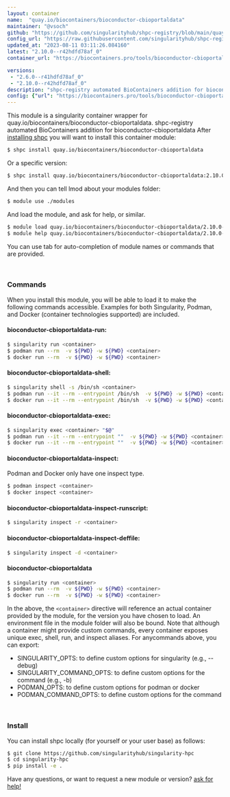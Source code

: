 ```yaml
---
layout: container
name:  "quay.io/biocontainers/bioconductor-cbioportaldata"
maintainer: "@vsoch"
github: "https://github.com/singularityhub/shpc-registry/blob/main/quay.io/biocontainers/bioconductor-cbioportaldata/container.yaml"
config_url: "https://raw.githubusercontent.com/singularityhub/shpc-registry/main/quay.io/biocontainers/bioconductor-cbioportaldata/container.yaml"
updated_at: "2023-08-11 03:11:26.084160"
latest: "2.10.0--r42hdfd78af_0"
container_url: "https://biocontainers.pro/tools/bioconductor-cbioportaldata"

versions:
 - "2.6.0--r41hdfd78af_0"
 - "2.10.0--r42hdfd78af_0"
description: "shpc-registry automated BioContainers addition for bioconductor-cbioportaldata"
config: {"url": "https://biocontainers.pro/tools/bioconductor-cbioportaldata", "maintainer": "@vsoch", "description": "shpc-registry automated BioContainers addition for bioconductor-cbioportaldata", "latest": {"2.10.0--r42hdfd78af_0": "sha256:9d98f19995f99ca2ae664348799429e1888da1b2fc64bc0d34451e3046f85f43"}, "tags": {"2.6.0--r41hdfd78af_0": "sha256:56f3b30c2cbdf566b7708b99b3f021f9711f596851e14423091555b1499049c1", "2.10.0--r42hdfd78af_0": "sha256:9d98f19995f99ca2ae664348799429e1888da1b2fc64bc0d34451e3046f85f43"}, "docker": "quay.io/biocontainers/bioconductor-cbioportaldata"}
---
```


This module is a singularity container wrapper for quay.io/biocontainers/bioconductor-cbioportaldata.
shpc-registry automated BioContainers addition for bioconductor-cbioportaldata
After [installing shpc](#install) you will want to install this container module:


```bash
$ shpc install quay.io/biocontainers/bioconductor-cbioportaldata
```

Or a specific version:

```bash
$ shpc install quay.io/biocontainers/bioconductor-cbioportaldata:2.10.0--r42hdfd78af_0
```

And then you can tell lmod about your modules folder:

```bash
$ module use ./modules
```

And load the module, and ask for help, or similar.

```bash
$ module load quay.io/biocontainers/bioconductor-cbioportaldata/2.10.0--r42hdfd78af_0
$ module help quay.io/biocontainers/bioconductor-cbioportaldata/2.10.0--r42hdfd78af_0
```

You can use tab for auto-completion of module names or commands that are provided.

<br>

### Commands

When you install this module, you will be able to load it to make the following commands accessible.
Examples for both Singularity, Podman, and Docker (container technologies supported) are included.

#### bioconductor-cbioportaldata-run:

```bash
$ singularity run <container>
$ podman run --rm  -v ${PWD} -w ${PWD} <container>
$ docker run --rm  -v ${PWD} -w ${PWD} <container>
```

#### bioconductor-cbioportaldata-shell:

```bash
$ singularity shell -s /bin/sh <container>
$ podman run --it --rm --entrypoint /bin/sh  -v ${PWD} -w ${PWD} <container>
$ docker run --it --rm --entrypoint /bin/sh  -v ${PWD} -w ${PWD} <container>
```

#### bioconductor-cbioportaldata-exec:

```bash
$ singularity exec <container> "$@"
$ podman run --it --rm --entrypoint ""  -v ${PWD} -w ${PWD} <container> "$@"
$ docker run --it --rm --entrypoint ""  -v ${PWD} -w ${PWD} <container> "$@"
```

#### bioconductor-cbioportaldata-inspect:

Podman and Docker only have one inspect type.

```bash
$ podman inspect <container>
$ docker inspect <container>
```

#### bioconductor-cbioportaldata-inspect-runscript:

```bash
$ singularity inspect -r <container>
```

#### bioconductor-cbioportaldata-inspect-deffile:

```bash
$ singularity inspect -d <container>
```



#### bioconductor-cbioportaldata

```bash
$ singularity run <container>
$ podman run --rm  -v ${PWD} -w ${PWD} <container>
$ docker run --rm  -v ${PWD} -w ${PWD} <container>
```


In the above, the `<container>` directive will reference an actual container provided
by the module, for the version you have chosen to load. An environment file in the
module folder will also be bound. Note that although a container
might provide custom commands, every container exposes unique exec, shell, run, and
inspect aliases. For anycommands above, you can export:

 - SINGULARITY_OPTS: to define custom options for singularity (e.g., --debug)
 - SINGULARITY_COMMAND_OPTS: to define custom options for the command (e.g., -b)
 - PODMAN_OPTS: to define custom options for podman or docker
 - PODMAN_COMMAND_OPTS: to define custom options for the command

<br>

### Install

You can install shpc locally (for yourself or your user base) as follows:

```bash
$ git clone https://github.com/singularityhub/singularity-hpc
$ cd singularity-hpc
$ pip install -e .
```

Have any questions, or want to request a new module or version? [ask for help!](https://github.com/singularityhub/singularity-hpc/issues)